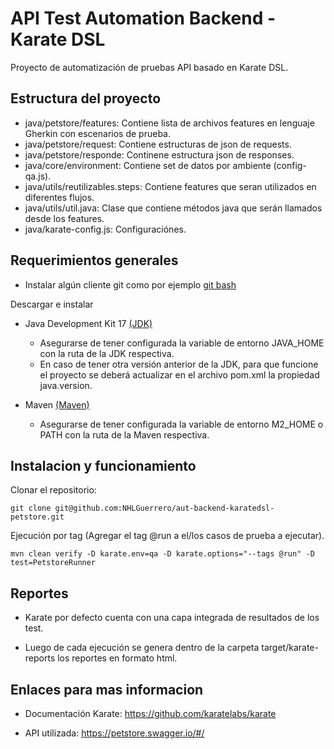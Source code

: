 # API Test Automation Backend - Karate DSL

Proyecto de automatización de pruebas API basado en Karate DSL.

## Estructura del proyecto

- java/petstore/features: Contiene lista de archivos features en lenguaje Gherkin con escenarios de prueba.
- java/petstore/request: Contiene estructuras de json de requests.
- java/petstore/responde: Continene estructura json de responses.
- java/core/environment: Contiene set de datos por ambiente (config-qa.js).
- java/utils/reutilizables.steps: Contiene features que seran utilizados en diferentes flujos.
- java/utils/util.java: Clase que contiene métodos java que serán llamados desde los features.
- java/karate-config.js: Configuraciónes.

## Requerimientos generales

- Instalar algún cliente git como por ejemplo [git bash](https://git-scm.com/downloads) 

Descargar e instalar

- Java Development Kit 17 [(JDK)](https://www.oracle.com/java/technologies/downloads/#jdk17-windows)
    - Asegurarse de tener configurada la variable de entorno JAVA_HOME con la ruta de la JDK respectiva.
    - En caso de tener otra versión anterior de la JDK, para que funcione el proyecto se deberá actualizar en el archivo pom.xml la propiedad java.version.

- Maven [(Maven)](https://maven.apache.org/download.cgi)
    - Asegurarse de tener configurada la variable de entorno M2_HOME o PATH con la ruta de la Maven respectiva.

## Instalacion y funcionamiento

Clonar el repositorio:

    git clone git@github.com:NHLGuerrero/aut-backend-karatedsl-petstore.git

Ejecución por tag (Agregar el tag @run a el/los casos de prueba a ejecutar).

    mvn clean verify -D karate.env=qa -D karate.options="--tags @run" -D test=PetstoreRunner

## Reportes

- Karate por defecto cuenta con una capa integrada de resultados de los test.

- Luego de cada ejecución se genera dentro de la carpeta target/karate-reports los reportes en formato html.

## Enlaces para mas informacion

- Documentación Karate: https://github.com/karatelabs/karate

- API utilizada: https://petstore.swagger.io/#/
